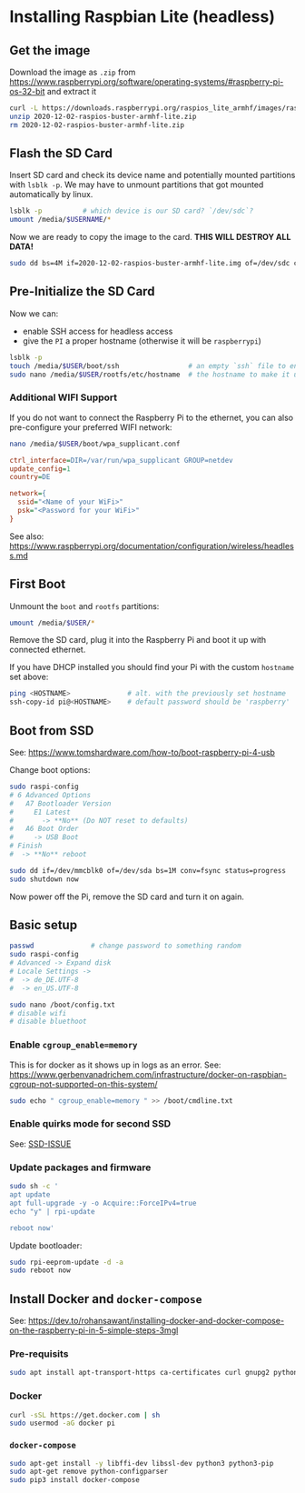 # Installing Raspbian Lite (headless)

## Get the image

Download the image as `.zip` from https://www.raspberrypi.org/software/operating-systems/#raspberry-pi-os-32-bit and extract it

```bash
curl -L https://downloads.raspberrypi.org/raspios_lite_armhf/images/raspios_lite_armhf-2020-12-04/2020-12-02-raspios-buster-armhf-lite.zip -o 2020-12-02-raspios-buster-armhf-lite.zip
unzip 2020-12-02-raspios-buster-armhf-lite.zip
rm 2020-12-02-raspios-buster-armhf-lite.zip
```

## Flash the SD Card

Insert SD card and check its device name and potentially mounted partitions with `lsblk -p`. We may have to unmount partitions that got mounted automatically by linux.

```bash
lsblk -p          # which device is our SD card? `/dev/sdc`?
umount /media/$USERNAME/*
```

Now we are ready to copy the image to the card. **THIS WILL DESTROY ALL DATA!**

```bash
sudo dd bs=4M if=2020-12-02-raspios-buster-armhf-lite.img of=/dev/sdc conv=fsync status=progress
```

## Pre-Initialize the SD Card

Now we can:

- enable SSH access for headless access
- give the `PI` a proper hostname (otherwise it will be `raspberrypi`)

```bash
lsblk -p
touch /media/$USER/boot/ssh                 # an empty `ssh` file to enable SSH
sudo nano /media/$USER/rootfs/etc/hostname  # the hostname to make it unique
```

### Additional WIFI Support

If you do not want to connect the Raspberry Pi to the ethernet, you can also pre-configure your preferred WIFI network:

```bash
nano /media/$USER/boot/wpa_supplicant.conf
```

```ini
ctrl_interface=DIR=/var/run/wpa_supplicant GROUP=netdev
update_config=1
country=DE

network={
  ssid="<Name of your WiFi>"
  psk="<Password for your WiFi>"
}
```

See also: https://www.raspberrypi.org/documentation/configuration/wireless/headless.md

## First Boot

Unmount the `boot` and `rootfs` partitions:

```bash
umount /media/$USER/*
```

Remove the SD card, plug it into the Raspberry Pi and boot it up with connected ethernet.

If you have DHCP installed you should find your Pi with the custom `hostname` set above:

```bash
ping <HOSTNAME>              # alt. with the previously set hostname
ssh-copy-id pi@<HOSTNAME>    # default password should be 'raspberry'
```

## Boot from SSD

See: https://www.tomshardware.com/how-to/boot-raspberry-pi-4-usb

Change boot options:

```bash
sudo raspi-config
# 6 Advanced Options
#   A7 Bootloader Version
#     E1 Latest
#       -> **No** (Do NOT reset to defaults)
#   A6 Boot Order
#     -> USB Boot
# Finish
#  -> **No** reboot

sudo dd if=/dev/mmcblk0 of=/dev/sda bs=1M conv=fsync status=progress
sudo shutdown now
```

Now power off the Pi, remove the SD card and turn it on again.

## Basic setup

```bash
passwd              # change password to something random
sudo raspi-config
# Advanced -> Expand disk
# Locale Settings ->
#  -> de_DE.UTF-8
#  -> en_US.UTF-8

sudo nano /boot/config.txt
# disable wifi
# disable bluethoot
```

### Enable `cgroup_enable=memory`

This is for docker as it shows up in logs as an error. See: https://www.gerbenvanadrichem.com/infrastructure/docker-on-raspbian-cgroup-not-supported-on-this-system/

```bash
sudo echo " cgroup_enable=memory " >> /boot/cmdline.txt
```

### Enable quirks mode for second SSD

See: [SSD-ISSUE](./SSD-ISSUE.md)

### Update packages and firmware

```bash
sudo sh -c '
apt update
apt full-upgrade -y -o Acquire::ForceIPv4=true
echo "y" | rpi-update

reboot now'
```

Update bootloader:

```bash
sudo rpi-eeprom-update -d -a
sudo reboot now
```

## Install Docker and `docker-compose`

See: https://dev.to/rohansawant/installing-docker-and-docker-compose-on-the-raspberry-pi-in-5-simple-steps-3mgl

### Pre-requisits

```bash
sudo apt install apt-transport-https ca-certificates curl gnupg2 python3-pip
```

### Docker

```bash
curl -sSL https://get.docker.com | sh
sudo usermod -aG docker pi
```

### `docker-compose`

```bash
sudo apt-get install -y libffi-dev libssl-dev python3 python3-pip
sudo apt-get remove python-configparser
sudo pip3 install docker-compose
```
